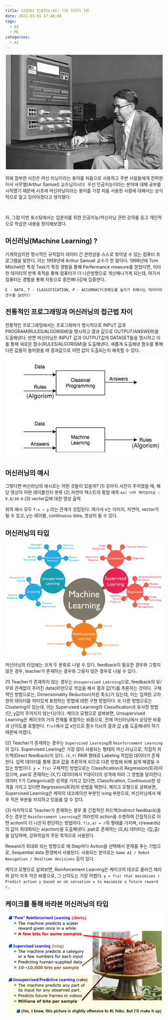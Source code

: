 ```yaml
---
title: 220301 인공지능(AI) 기초 다지기 1편
date: 2022-03-01 17:48:00
tags:
  - AI
  - ML
categories:
  - AI
---
```


<div align="center">
  <img src="/images/post_images/220301_Arthur-Samuel.jpeg" alt="아서 사무엘">
</div>

위에 첨부한 사진은 머신 러닝이라는 용어를 처음으로 사용하고 주변 사람들에게 전파한 아서 사무엘(Arthur Samuel) 교수님이시다. 우선 인공지능이라는 분야에 대해 공부를 시작했기 때문에 시초에 머신러닝이라는 용어를 가장 처음 사용한 사람에 대해서는 상식적으로 알고 있어야겠다고 생각했다.

<br/>

자, 그럼 이번 포스팅에서는 입문자를 위한 인공지능/머신러닝 관련 강의를 듣고 개인적으로 학습한 내용을 정리해보겠다.

<h2><b>머신러닝(Machine Learning) ?</b></h2>

기계학습이란 명시적인 규칙없이 데이터 간 관련성을 스스로 찾아낼 수 있는 컴퓨터 프로그램을 말한다. 이는 1959년에 Arthur Samuel 교수가 한 말이다. 1998년에 Tom Mitchell은 특정 Task가 특정 경험을 통해 Perfermance measure를 얻었다면, 이러한 데이터의 반복 축적을 통해 컴퓨터가 더 나은방향으로 개선해나가게 되는데, 여기서 컴퓨터는 경험을 통해 자동으로 증진해나감에 집중한다.

`E - DATA, T - CLASSIFICATION, P - ACCURRACY(정확도를 높이기 위해서는 데이터의 갯수를 늘린다)`

<h2><b>전통적인 프로그래밍과 머신러닝의 접근법 차이</b></h2>

전통적인 프로그래밍에서는 프로그래머가 명시적으로 INPUT 값과 PROGRAM(RULES/ALGORISM)을 명시하고 결과 값으로 OUTPUT(ANSWER)을 도출해낸다. 반면 머신러닝은 INPUT 값과 OUTPUT값의 DATASET들을 명시하고 이를 통해 새로운 함수(RULES/ALGORISM)을 도출해낸다. 새롭게 도출해낸 함수를 통해 다른 값들이 들어왔을 때 결과값으로 어떤 값이 도출되는지 예측할 수 있다.

<div align="center">
  <img src="/images/post_images/220301_conventional-programming_machine-learning.png" alt="conventional programming and machine learning">
</div>

<h2><b>머신러닝의 예시</b></h2>

그렇다면 머신러닝의 예시로는 어떤 것들이 있을까?
(1) 강아지 사진이 주어졌을 때, 해당 영상이 어떤 레이블인지 분류
(2) 자연어 텍스트의 평점 예측
`ex) 너무 재미있어요 : 9.0/10.0`
(3) vector값에 대한 영상 출력

위의 예시 모두 `f:x → y` 라는 관계가 성립된다. 여기서 x는 이미지, 자연어, vector가 될 수 있고, y는 레이블, continuous data, 영상이 될 수 있다.

<h2><b>머신러닝의 타입</b></h2>

<div align="center">
  <img src="/images/post_images/220301_type_of_machine_learning.png" alt="type of machine learning">
</div>

머신러닝의 타입에는 크게 두 분류로 나뉠 수 있다. feedback이 필요한 경우와 그렇지 않은 경우, teacher가 존재하는 경우와 그렇지 않은 경우로 나뉠 수 있다.

(1) Teacher가 존재하지 않는 경우는 `Unsupervised Learning`으로, feedback의 유/무와 관계없이 주어진 data(X)만으로 학습을 해서 결과 값(Y)를 추론하는 것이다.
구체적인 방법으로는, Dimensionality Reduction(차원 축소)가 있는데, 이는 입력된 고차원의 데이터를 의미있게 표현하는 방법에 대한 구현 방법이다. 또 다른 방법으로는 Clustering이 있는데, 이는 Supervised Learning의 Classification과 유사한 방법(단, y값이 주어지지 않는다)이다.
케이크 모형으로 살펴보면, Unsupervised Learning은 케이크의 거의 전체를 포함하는 비중으로, 전체 머신러닝에서 상당한 비중과 난이도를 포함한다.
`f(x)`에서 값 x만으로 함수 f(x)의 결과 값 y를 도출해내야 하기 때문에 어렵다.

(2) Teacher가 존재하는 경우는 `Supervised Learning`과 `Reinforcement Learning`이 있다. Supervised Learing은 가장 많이 사용되는 형태의 머신 러닝으로, 직접적 피드백(Direct feedback)이 있다. `(X,Y)` PAIR 형태로 Labeling 작업된 데이터가 존재한다. 입력 데이터를 통해 결과 값을 추론하게 되므로 다른 방법에 비해 쉽게 해결될 수 있는 방법이다.
`y = f(x)` 구체적인 방법으로는 Classification과 Regression(회귀)이 있으며, pair로 존재하는 (X,Y) 데이터에서 Y데이터의 성격에 따라 그 방법을 달리한다.
데이터 Y가 Categorical한 성격을 가지고 있다면, Classification, Continuous한 성격을 가지고 있다면 Regression(회귀)의 방법을 택한다.
케이크 모형으로 살펴보면, Supervised Learning은 케익의 데코레이션 부분인 icing 부분으로, 머신러닝에서 매우 적은 부분을 차지하고 있음을 알 수 있다.

(3) 마지막으로 Teacher가 존재하는 경우 중 간접적인 피드백(Indirect feedback)을 주는 경우인 `Reinforcement Learning`은 여러번의 action을 수행하여 간접적으로 어떤 action이 더 나은지 판단하는 방법이다.
`f(s,a) = r`의 형태를 가지며, r(rewards)의 값이 최대화되는 a(action)을 도출해낸다. pair로 존재하는 (S,A) 데이터는 (입,출)을 담당하며, 강화학습의 주된 목적으로 사용된다.

Reward가 최대화 되는 방향으로 매 Step마다 Action을 선택해서 문제를 푸는 기법으로, Sequential data 환경에서 사용된다.
사용되는 분야로는 `Game AI / Robot Navigation / Realtime decisions` 등이 있다.

케이크 모형으로 살펴보면, Reinforcement Learning은 케이크의 데코로 올라간 체리와 같이 아주 작은 비중으로, 그 난이도는 가장 어렵다.
`y = f(x) that maximizes r`
`Predict action y based on ob servation x to maximize a future reward r.`

<h2><b>케이크를 통해 바라본 머신러닝의 타입</b></h2>

<div align="center">
  <img src="/images/post_images/220301_cake_model.png" alt="cake model">
</div>
